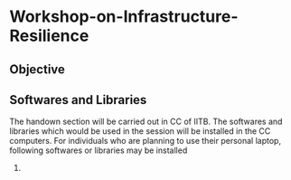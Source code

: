 # Workshop-on-Infrastructure-Resilience

## Objective

## Softwares and Libraries
The handown section will be carried out in CC of IITB. The softwares and libraries which would be used in the session will be installed in the CC computers. For individuals who are planning to use their personal laptop, following softwares or libraries may be installed

1. 
